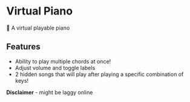 # Virtual Piano
🎹 A virtual playable piano

## Features
- Ability to play multiple chords at once!
- Adjust volume and toggle labels
- 2 hidden songs that will play after playing a specific combination of keys!

**Disclaimer** - might be laggy online
